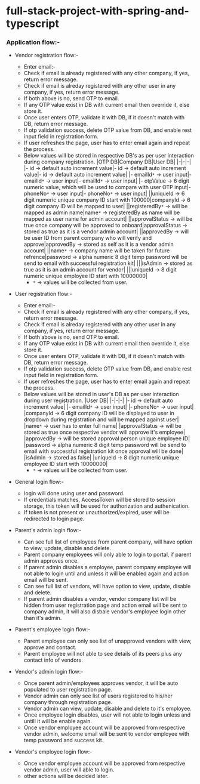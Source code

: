 # full-stack-project-with-spring-and-typescript

### Application flow:-

- Vendor registration flow:-
  - Enter email:-
  - Check if email is already registered with any other company, if yes, return error message.
  - Check if email is alreday registered with any other user in any company, if yes, return error message.
  - If both above is no, send OTP to email.
  - If any OTP value exist in DB with current email then override it, else store it.
  - Once user enters OTP, validate it with DB, if it doesn't match with DB, return error message.
  - If otp validation success, delete OTP value from DB, and enable rest input field in registration form.
  - If user refreshes the page, user has to enter email again and repeat the process.
  - Below values will be stored in respective DB's as per user interaction during company registration.
    |OTP DB|Company DB|User DB|
    |-|-|-|
    |- id -> default auto increment value|- id -> default auto increment value|- id -> default auto increment value|
    |- emailId`*` -> user input|- emailId`*` -> user input|- emailId`*` -> user input|
    |- otpValue -> 6 digit numeric value, which will be used to compare with user OTP input|- phoneNo`*` -> user input|- phoneNo`*` -> user input|
    ||uniqueId -> 6 digit numeric unique company ID start with 100000|companyId -> 6 digit company ID will be mapped to user|
    ||registeredBy`*` -> will be mapped as admin name|name`*` -> registeredBy as name will be mapped as user name for admin account|
    ||approvalStatus -> will be true once company will be approved to onboard|approvalStatus -> stored as true as it is a vendor admin account|
    ||approvedBy -> will be user ID from parent company who will verify and approve|approvedBy -> stored as self as it is a vendor admin account|
    ||name`*` -> company name will be taken for future refrence|password -> alpha numeric 8 digit temp password will be send to email with successful registration kit|
    |||isAdmin -> stored as true as it is an admin account for vendor|
    |||uniqueId -> 8 digit numeric unique employee ID start with 10000000|
    - `*` -> values will be collected from user.

- User registration flow:-
  - Enter email:-
  - Check if email is already registered with any other company, if yes, return error message.
  - Check if email is alreday registered with any other user in any company, if yes, return error message.
  - If both above is no, send OTP to email.
  - If any OTP value exist in DB with current email then override it, else store it.
  - Once user enters OTP, validate it with DB, if it doesn't match with DB, return error message.
  - If otp validation success, delete OTP value from DB, and enable rest input field in registration form.
  - If user refreshes the page, user has to enter email again and repeat the process.
  - Below values will be stored in user's DB as per user interaction during user registration.
    |User DB|
    |-|-|-|
    |- id -> default auto increment value|
    |- emailId`*` -> user input|
    |- phoneNo`*` -> user input|
    |companyId -> 6 digit company ID will be displayed to user in dropdown during registration and will be mapped against user|
    |name`*` -> user has to enter full name|
    |approvalStatus -> will be stored as true once respective vendor will approve it's employee|
    |approvedBy -> will be stored approval person unique employee ID|
    |password -> alpha numeric 8 digit temp password will be send to email with successful registration kit once approval will be done|
    |isAdmin -> stored as false|
    |uniqueId -> 8 digit numeric unique employee ID start with 10000000|
    - `*` -> values will be collected from user.

- General login flow:-
  - login will done using user and password.
  - If credentials matches, AccessToken will be stored to session storage, this token will be used for authorization and authenication.
  - If token is not present or unauthorized/expired, user will be redirected to login page.

- Parent's admin login flow:-
  - Can see full list of employees from parent company, will have option to view, update, disable and delete.
  - Parent company employees will only able to login to portal, if parent admin approves once.
  - If parent admin disables a employee, parent company employee will not able to login until and unless it will be enabled again and action email will be sent.
  - Can see full list of vendors, will have option to view, update, disable and delete.
  - If parent admin disables a vendor, vendor company list will be hidden from user registration page and action email will be sent to company admin, it will also disbale vendor's employee login other than it's admin.

- Parent's employee login flow:-
  - Parent employee can only see list of unapproved vendors with view, approve and contact.
  - Parent employee will not able to see details of its peers plus any contact info of vendors.

- Vendor's admin login flow:-
  - Once parent admin/employees approves vendor, it will be auto populated to user registration page.
  - Vendor admin can only see list of users registered to his/her company through registration page.
  - Vendor admin can view, update, disable and delete to it's employee.
  - Once employee login disables, user will not able to login unless and untill it will be enable again.
  - Once vendor employee account will be approved from respective vendor admin, welcome email will be sent to vendor employee with temp password and success kit.

- Vendor's employee login flow:-
  - Once vendor employee account will be approved from respective vendor admin, user will able to login.
  - other actions will be decided later.

